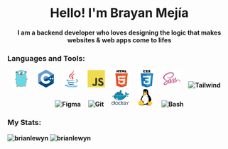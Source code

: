 <h1 align="center">Hello! I'm Brayan Mejía</h1>
<p align="center"><b>I am a backend developer who loves designing the logic that makes websites & web apps come to lifes<b></p>

<!-- <div align="center">
  <img alt="Coding" src="https://img.jpg">
</div> -->

<h3 align="left">Languages and Tools:</h3>

<div align="center">
  <img width="40" alt="Go" src="https://raw.githubusercontent.com/devicons/devicon/master/icons/go/go-original.svg"/>
  &nbsp;&nbsp;&nbsp;
  <img width="40" alt="C++" src="https://raw.githubusercontent.com/devicons/devicon/master/icons/cplusplus/cplusplus-original.svg"/>
  &nbsp;&nbsp;&nbsp;
  <img width="40" alt="Java" src="https://raw.githubusercontent.com/devicons/devicon/master/icons/java/java-original.svg"/>
  &nbsp;&nbsp;&nbsp;
  <img width="40" alt="JS" src="https://raw.githubusercontent.com/devicons/devicon/master/icons/javascript/javascript-original.svg"/>
  &nbsp;&nbsp;&nbsp;
  <img width="40" alt="HTML" src="https://raw.githubusercontent.com/devicons/devicon/master/icons/html5/html5-original-wordmark.svg"/>
  &nbsp;&nbsp;&nbsp;
  <img width="40" alt="CSS" src="https://raw.githubusercontent.com/devicons/devicon/master/icons/css3/css3-original-wordmark.svg"/>
  &nbsp;&nbsp;&nbsp;
  <img width="40" alt="SASS" src="https://raw.githubusercontent.com/devicons/devicon/master/icons/sass/sass-original.svg"/>
  &nbsp;&nbsp;&nbsp;
  <img width="40" alt="Tailwind" src="https://www.vectorlogo.zone/logos/tailwindcss/tailwindcss-icon.svg"/>
  &nbsp;&nbsp;&nbsp;
  <img width="40" alt="Figma" src="https://www.vectorlogo.zone/logos/figma/figma-icon.svg"/>
  &nbsp;&nbsp;&nbsp;
  <img width="40" alt="Git" src="https://www.vectorlogo.zone/logos/git-scm/git-scm-icon.svg"/>
  &nbsp;&nbsp;&nbsp;
  <img width="40" alt="Docker" src="https://raw.githubusercontent.com/devicons/devicon/master/icons/docker/docker-original-wordmark.svg"/>
  &nbsp;&nbsp;&nbsp;
  <img width="40" alt="Linux" src="https://raw.githubusercontent.com/devicons/devicon/master/icons/linux/linux-original.svg"/>
  &nbsp;&nbsp;&nbsp;
  <img width="40" alt="Bash" src="https://www.vectorlogo.zone/logos/gnu_bash/gnu_bash-icon.svg"/>
</div>

<h3 align="left">My Stats:</h3>
<img src="https://github-readme-stats.vercel.app/api?username=brianlewyn&show_icons=true&title_color=A7F1E1&text_color=B1C1E1&icon_color=A7F1E1&bg_color=090B10&hide_border=true&locale=en" alt="brianlewyn" />
<img src="https://github-readme-streak-stats.herokuapp.com/?user=brianlewyn&&hide_border=true&background=090B10&sideNums=A7F1E1&dates=B1C1E1&fire=A7F1E1&ring=A7F1E1&currStreakNum=B1C1E1&currStreakLabel=A7F1E1&sideLabels=A7F1E1" alt="brianlewyn" />
